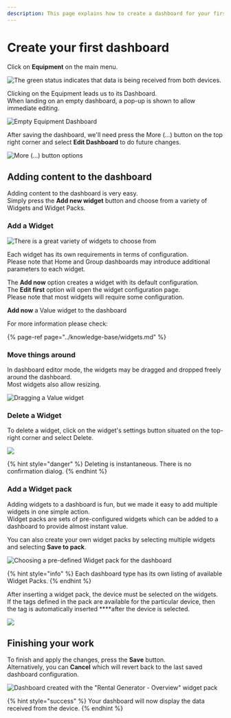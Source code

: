 ```yaml
---
description: This page explains how to create a dashboard for your first unit.
---
```


# Create your first dashboard

Click on **Equipment** on the main menu.

![The green status indicates that data is being received from both devices.](../.gitbook/assets/image%20%2830%29.png)

Clicking on the Equipment leads us to its Dashboard.  
When landing on an empty dashboard, a pop-up is shown to allow immediate editing.

![Empty Equipment Dashboard](../.gitbook/assets/image%20%2845%29.png)

After saving the dashboard,  we'll need press the More \(...\) button on the top right corner and select **Edit Dashboard** to do future changes.

![More \(...\) button options](../.gitbook/assets/dash_equip_edit.png)

## Adding content to the dashboard

Adding content to the dashboard is very easy.   
Simply press the **Add new widget** button and choose from a variety of Widgets and Widget Packs.

### Add a Widget

![There is a great variety of widgets to choose from](../.gitbook/assets/image%20%2840%29.png)

Each widget has its own requirements in terms of configuration.  
Please note that Home and Group dashboards may introduce additional parameters to each widget.

The **Add now** option creates a widget with its default configuration.  
The **Edit first** option will open the widget configuration page.   
Please note that most widgets will require some configuration.

**Add now** a Value widget to the dashboard

For more information please check:

{% page-ref page="../knowledge-base/widgets.md" %}

### Move things around

In dashboard editor mode, the widgets may be dragged and dropped freely around the dashboard.  
Most widgets also allow resizing.

![Dragging a Value widget](../.gitbook/assets/image%20%2844%29.png)

### Delete a Widget

To delete a widget, click on the widget's settings button situated on the top-right corner and select Delete.

![](../.gitbook/assets/image%20%2843%29.png)

{% hint style="danger" %}
Deleting is instantaneous. There is no confirmation dialog.
{% endhint %}

### Add a Widget pack

Adding widgets to a dashboard is fun, but we made it easy to add multiple widgets in one simple action.  
Widget packs are sets of pre-configured widgets which can be added to a dashboard to provide almost instant value.

You can also create your own widget packs by selecting multiple widgets and selecting **Save to pack**.

![Choosing a pre-defined Widget pack for the dashboard](../.gitbook/assets/image%20%2837%29.png)

{% hint style="info" %}
Each dashboard type has its own listing of available Widget Packs.
{% endhint %}

After inserting a widget pack, the device must be selected on the widgets.  
If the tags defined in the pack are available for the particular device, then the tag is automatically inserted ****after the device is selected.

![](../.gitbook/assets/image%20%2833%29.png)

## Finishing your work

To finish and apply the changes, press the **Save** button.   
Alternatively, you can **Cancel** which will revert back to the last saved dashboard configuration.

![Dashboard created with the &quot;Rental Generator - Overview&quot; widget pack](../.gitbook/assets/image%20%2841%29.png)

{% hint style="success" %}
Your dashboard will now display the data received from the device.
{% endhint %}

